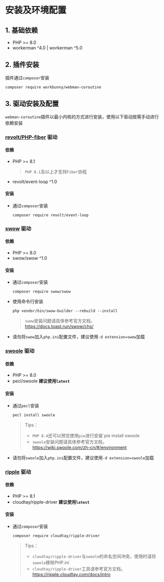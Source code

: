 # 安装及环境配置

## 1. 基础依赖
- PHP >= 8.0
- workerman ^4.0 | workerman ^5.0

## 2. 插件安装

插件通过`composer`安装

```shell
composer require workbunny/webman-coroutine
```

## 3. 驱动安装及配置

`webman-coroutine`插件以最小内核的方式进行安装，使用以下驱动按需手动进行依赖安装

### [revolt/PHP-fiber](https://github.com/revoltphp/event-loop) 驱动

#### 依赖

- PHP >= 8.1
  > `PHP 8.1`及以上才支持`Fiber`协程
- revolt/event-loop ^1.0

#### 安装

- 通过`composer`安装

   ```shell
   composer require revolt/event-loop
   ```

### [swow](https://github.com/swow/swow) 驱动

#### 依赖

- PHP >= 8.0
- swow/swow ^1.0

#### 安装

- 通过`composer`安装

   ```shell
   composer require swow/swow
   ```

- 使用命令行安装

   ```shell
   php vendor/bin/swow-builder --rebuild --install 
   ```
   > `swow`安装问题请具体参考官方文档，https://docs.toast.run/swow/chs/

- 请勿将`swow`加入`php.ini`配置文件，建议使用`-d extension=swow`加载

### [swoole](https://github.com/swoole/swoole-src) 驱动

#### 依赖

- PHP >= 8.0
- pecl/swoole **建议使用`latest`**

#### 安装

- 通过`pecl`安装

   ```shell
   pecl install swoole
   ```
   > Tips：
   > - `PHP 8.4`还可以预览使用`pie`进行安装`pie install swoole
   > - `swoole`安装问题请具体参考官方文档，https://wiki.swoole.com/zh-cn/#/environment

- 请勿将`swoole`加入`php.ini`配置文件，建议使用`-d extension=swoole`加载

### [ripple](https://github.com/cloudtay/ripple) 驱动

#### 依赖

- PHP >= 8.1
- cloudtay/ripple-driver **建议使用`latest`**

#### 安装

- 通过`composer`安装

   ```shell
   composer require cloudtay/ripple-driver
   ```
  > Tips：
  > - `cloudtay/ripple-driver`与`swoole`的命名空间冲突，使用时请将`swoole`移除PHP.ini
  > - `cloudtay/ripple-driver`工具请参考官方文档，https://ripple.cloudtay.com/docs/intro
